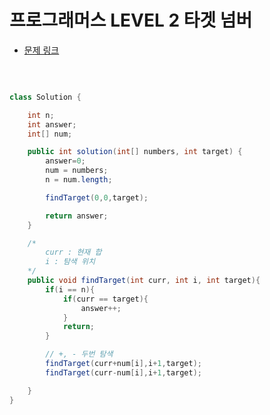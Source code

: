 # 프로그래머스 LEVEL 2 타겟 넘버

- [문제 링크](https://programmers.co.kr/learn/courses/30/lessons/43165?language=java)

</br>

```java

class Solution {

    int n;
    int answer;
    int[] num;

    public int solution(int[] numbers, int target) {
        answer=0;
        num = numbers;
        n = num.length;

        findTarget(0,0,target);

        return answer;
    }

    /*
        curr : 현재 합
        i : 탐색 위치
    */
    public void findTarget(int curr, int i, int target){
        if(i == n){
            if(curr == target){
                answer++;
            }
            return;
        }

        // +, - 두번 탐색
        findTarget(curr+num[i],i+1,target);
        findTarget(curr-num[i],i+1,target);

    }
}

```
